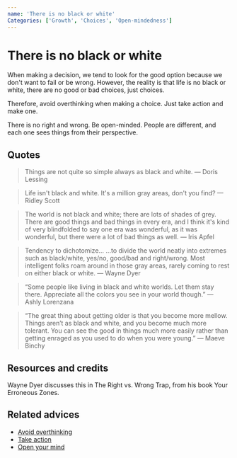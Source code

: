 ```yaml
---
name: 'There is no black or white'
Categories: ['Growth', 'Choices', 'Open-mindedness']
---
```

# There is no black or white

When making a decision, we tend to look for the good option because we don't want to fail or be wrong. However, the reality is that life is no black or white, there are no good or bad choices, just choices.

Therefore, avoid overthinking when making a choice. Just take action and make one.

There is no right and wrong. Be open-minded. People are different, and each one sees things from their perspective.

## Quotes

> Things are not quite so simple always as black and white. — Doris Lessing

> Life isn't black and white. It's a million gray areas, don't you find? — Ridley Scott

> The world is not black and white; there are lots of shades of grey. There are good things and bad things in every era, and I think it's kind of very blindfolded to say one era was wonderful, as it was wonderful, but there were a lot of bad things as well. — Iris Apfel

> Tendency to dichotomize... ...to divide the world neatly into extremes such as black/white, yes/no, good/bad and right/wrong. Most intelligent folks roam around in those gray areas, rarely coming to rest on either black or white. — Wayne Dyer

> “Some people like living in black and white worlds. Let them stay there. Appreciate all the colors you see in your world though.” — Ashly Lorenzana

> “The great thing about getting older is that you become more mellow. Things aren’t as black and white, and you become much more tolerant. You can see the good in things much more easily rather than getting enraged as you used to do when you were young.” — Maeve Binchy

## Resources and credits

Wayne Dyer discusses this in The Right vs. Wrong Trap, from his book Your Erroneous Zones.

## Related advices

- [Avoid overthinking](../Avoid%20overthinking/index.md)
- [Take action](../Take%20action/index.md)
- [Open your mind](../Open%20your%20mind/index.md)
